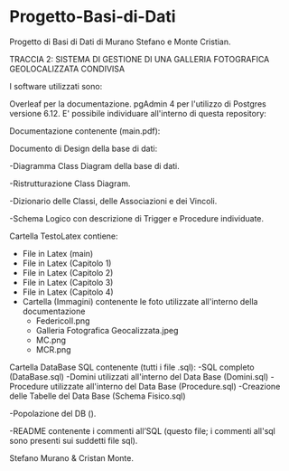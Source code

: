 # Progetto-Basi-di-Dati
Progetto di Basi di Dati di Murano Stefano e Monte Cristian.

TRACCIA 2: SISTEMA DI GESTIONE DI UNA GALLERIA FOTOGRAFICA GEOLOCALIZZATA CONDIVISA

I software utilizzati sono:

Overleaf per la documentazione.
pgAdmin 4 per l'utilizzo di Postgres versione 6.12.
E' possibile individuare all'interno di questa repository:

Documentazione contenente (main.pdf):

Documento di Design della base di dati:

-Diagramma Class Diagram della base di dati.

-Ristrutturazione Class Diagram.

-Dizionario delle Classi, delle Associazioni e dei Vincoli.

-Schema Logico con descrizione di Trigger e Procedure individuate.

Cartella TestoLatex contiene:
- File in Latex (main)
- File in Latex (Capitolo 1)
- File in Latex (Capitolo 2)
- File in Latex (Capitolo 3)
- File in Latex (Capitolo 4)
- Cartella (Immagini) contenente le foto utilizzate all'interno della documentazione
  - FedericoII.png
  - Galleria Fotografica Geocalizzata.jpeg
  - MC.png
  - MCR.png

Cartella DataBase SQL contenente (tutti i file .sql):
-SQL completo (DataBase.sql)
-Domini utilizzati all'interno del Data Base (Domini.sql)
-Procedure utilizzate all'interno del Data Base (Procedure.sql)
-Creazione delle Tabelle del Data Base (Schema Fisico.sql)


-Popolazione del DB ().

-README contenente i commenti all’SQL (questo file; i commenti all'sql sono presenti sui suddetti file sql).

Stefano Murano & Cristan Monte.
